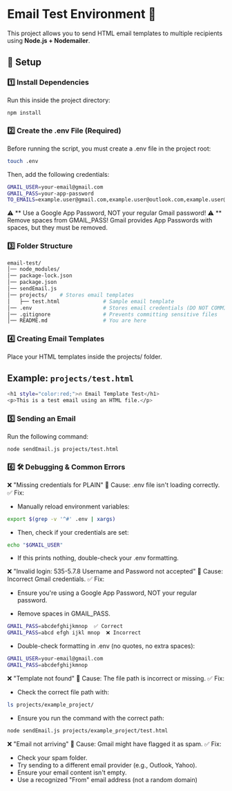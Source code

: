 # Email Test Environment 📧

This project allows you to send HTML email templates to multiple recipients using **Node.js + Nodemailer**.

## 🚀 Setup

### 1️⃣ Install Dependencies
Run this inside the project directory:

```sh
npm install
```

### 2️⃣ Create the .env File (Required)
Before running the script, you must create a .env file in the project root:

```sh
touch .env
```

Then, add the following credentials:

```sh
GMAIL_USER=your-email@gmail.com
GMAIL_PASS=your-app-password
TO_EMAILS=example.user@gmail.com,example.user@outlook.com,example.user@yahoo.com,user@example.com
```

⚠ ** Use a Google App Password, NOT your regular Gmail password!
⚠ ** Remove spaces from GMAIL_PASS! Gmail provides App Passwords with spaces, but they must be removed.

### 3️⃣ Folder Structure

```sh
email-test/
│── node_modules/
│── package-lock.json
│── package.json
│── sendEmail.js
│── projects/    # Stores email templates
│   ├── test.html              # Sample email template
│── .env                       # Stores email credentials (DO NOT COMMIT)
│── .gitignore                 # Prevents committing sensitive files
│── README.md                  # You are here
```

### 4️⃣ Creating Email Templates
Place your HTML templates inside the projects/ folder.

## Example: `projects/test.html`
```sh
<h1 style="color:red;">🔥 Email Template Test</h1>
<p>This is a test email using an HTML file.</p>
```

### 5️⃣ Sending an Email
Run the following command:

```sh
node sendEmail.js projects/test.html
```

### 6️⃣ 🛠 Debugging & Common Errors

❌ "Missing credentials for PLAIN"
📌 Cause: .env file isn't loading correctly.
✅ Fix:
- Manually reload environment variables:
```sh
export $(grep -v '^#' .env | xargs)
```

- Then, check if your credentials are set:
```sh
echo "$GMAIL_USER"
```
- If this prints nothing, double-check your .env formatting.


❌ "Invalid login: 535-5.7.8 Username and Password not accepted"
📌 Cause: Incorrect Gmail credentials.
✅ Fix:
- Ensure you're using a Google App Password, NOT your regular password.

- Remove spaces in GMAIL_PASS.
```sh
GMAIL_PASS=abcdefghijkmnop  ✅ Correct
GMAIL_PASS=abcd efgh ijkl mnop  ❌ Incorrect
```

- Double-check formatting in .env (no quotes, no extra spaces):
```sh
GMAIL_USER=your-email@gmail.com
GMAIL_PASS=abcdefghijkmnop
```


❌ "Template not found"
📌 Cause: The file path is incorrect or missing.
✅ Fix:
- Check the correct file path with:
```sh
ls projects/example_project/
```

- Ensure you run the command with the correct path:
```sh
node sendEmail.js projects/example_project/test.html
```


❌ "Email not arriving"
📌 Cause: Gmail might have flagged it as spam.
✅ Fix:
- Check your spam folder.
- Try sending to a different email provider (e.g., Outlook, Yahoo).
- Ensure your email content isn't empty.
- Use a recognized "From" email address (not a random domain)









